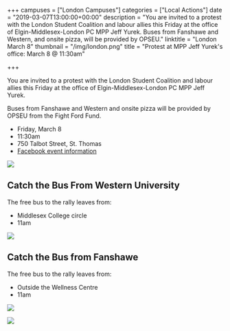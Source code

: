 +++
campuses = ["London Campuses"]
categories = ["Local Actions"]
date = "2019-03-07T13:00:00+00:00"
description = "You are invited to a protest with the London Student Coalition and labour allies this Friday at the office of Elgin-Middlesex-London PC MPP Jeff Yurek. Buses from Fanshawe and Western, and onsite pizza, will be provided by OPSEU."
linktitle = "London March 8"
thumbnail = "/img/london.png"
title = "Protest at MPP Jeff Yurek's office: March 8 @ 11:30am"

+++

You are invited to a protest with the London Student Coalition and labour allies this Friday at the office of Elgin-Middlesex-London PC MPP Jeff Yurek.

Buses from Fanshawe and Western and onsite pizza will be provided by OPSEU from the Fight Ford Fund.

* Friday, March 8
* 11:30am
* 750 Talbot Street, St. Thomas
* [Facebook event information](https://www.facebook.com/events/2232163370329950/)

![](/img/yurek.png)



## Catch the Bus From Western University

The free bus to the rally leaves from:

- Middlesex College circle
- 11am

![](/img/middlesex.png)

## Catch the Bus from Fanshawe

The free bus to the rally leaves from:

- Outside the Wellness Centre
- 11am

![](/img/fanshawe.png)

![](/img/london-coalition.png)
